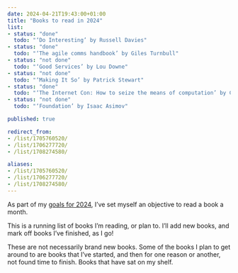 ```yaml
---
date: 2024-04-21T19:43:00+01:00
title: "Books to read in 2024"
list:
- status: "done"
  todo: "‘Do Interesting’ by Russell Davies"
- status: "done"
  todo: "‘The agile comms handbook’ by Giles Turnbull"
- status: "not done"
  todo: "‘Good Services’ by Lou Downe"
- status: "not done"
  todo: "‘Making It So’ by Patrick Stewart"
- status: "done"
  todo: "‘The Internet Con: How to seize the means of computation’ by Cory Doctorow"
- status: "not done"
  todo: "‘Foundation’ by Isaac Asimov"

published: true

redirect_from:
- /list/1705760520/
- /list/1706277720/
- /list/1708274580/

aliases:
- /list/1705760520/
- /list/1706277720/
- /list/1708274580/
---
```


As part of my [goals for 2024](/goals/2024), I’ve set myself an objective to read a book a month.

This is a running list of books I’m reading, or plan to. I’ll add new books, and mark off books I’ve finished, as I go!

These are not necessarily brand new books. Some of the books I plan to get around to are books that I’ve started, and then for one reason or another, not found time to finish. Books that have sat on my shelf.
